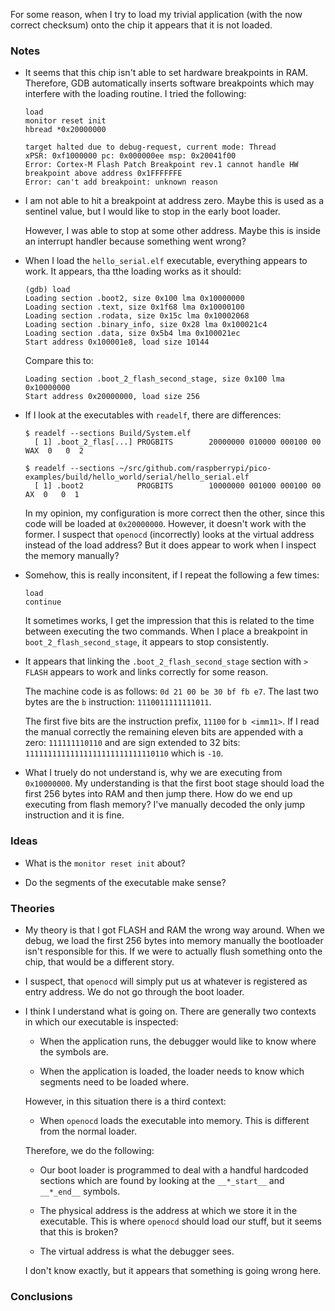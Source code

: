 For some reason, when I try to load my trivial application (with the now correct checksum)
onto the chip it appears that it is not loaded.

### Notes

-   It seems that this chip isn't able to set hardware breakpoints in RAM.
    Therefore, GDB automatically inserts software breakpoints which may interfere with the loading routine.
    I tried the following:

    ```none
    load
    monitor reset init
    hbread *0x20000000
    ```

    ```none
    target halted due to debug-request, current mode: Thread
    xPSR: 0xf1000000 pc: 0x000000ee msp: 0x20041f00
    Error: Cortex-M Flash Patch Breakpoint rev.1 cannot handle HW breakpoint above address 0x1FFFFFFE
    Error: can't add breakpoint: unknown reason
    ```

-   I am not able to hit a breakpoint at address zero.
    Maybe this is used as a sentinel value, but I would like to stop in the early boot loader.

    However, I was able to stop at some other address.
    Maybe this is inside an interrupt handler because something went wrong?

-   When I load the `hello_serial.elf` executable, everything appears to work.
    It appears, tha tthe loading works as it should:

    ```none
    (gdb) load
    Loading section .boot2, size 0x100 lma 0x10000000
    Loading section .text, size 0x1f68 lma 0x10000100
    Loading section .rodata, size 0x15c lma 0x10002068
    Loading section .binary_info, size 0x28 lma 0x100021c4
    Loading section .data, size 0x5b4 lma 0x100021ec
    Start address 0x100001e8, load size 10144
    ```

    Compare this to:
    ```none
    Loading section .boot_2_flash_second_stage, size 0x100 lma 0x10000000
    Start address 0x20000000, load size 256
    ```

-   If I look at the executables with `readelf`, there are differences:

    ```none
    $ readelf --sections Build/System.elf
      [ 1] .boot_2_flas[...] PROGBITS        20000000 010000 000100 00 WAX  0   0  2
    ```

    ```none
    $ readelf --sections ~/src/github.com/raspberrypi/pico-examples/build/hello_world/serial/hello_serial.elf
      [ 1] .boot2            PROGBITS        10000000 001000 000100 00  AX  0   0  1
    ```

    In my opinion, my configuration is more correct then the other, since this code will be loaded at `0x20000000`.
    However, it doesn't work with the former.
    I suspect that `openocd` (incorrectly) looks at the virtual address instead of the load address?
    But it does appear to work when I inspect the memory manually?

-   Somehow, this is really inconsitent, if I repeat the following a few times:

    ```none
    load
    continue
    ```

    It sometimes works, I get the impression that this is related to the time between executing the two commands.
    When I place a breakpoint in `boot_2_flash_second_stage`, it appears to stop consistently.

-   It appears that linking the `.boot_2_flash_second_stage` section with `> FLASH` appears to work and links correctly for some reason.

    The machine code is as follows: `0d 21 00 be 30 bf fb e7`.
    The last two bytes are the `b` instruction: `1110011111111011`.

    The first five bits are the instruction prefix, `11100` for `b <imm11>`.
    If I read the manual correctly the remaining eleven bits are appended with a zero: `111111110110` and are sign extended
    to 32 bits: `11111111111111111111111111110110` which is `-10`.

-   What I truely do not understand is, why we are executing from `0x10000000`.
    My understanding is that the first boot stage should load the first 256 bytes into RAM and then jump there.
    How do we end up executing from flash memory?
    I've manually decoded the only jump instruction and it is fine.

### Ideas

-   What is the `monitor reset init` about?

-   Do the segments of the executable make sense?

### Theories

-   My theory is that I got FLASH and RAM the wrong way around.
    When we debug, we load the first 256 bytes into memory manually the bootloader isn't responsible for this.
    If we were to actually flush something onto the chip, that would be a different story.

-   I suspect, that `openocd` will simply put us at whatever is registered as entry address.
    We do not go through the boot loader.

-   I think I understand what is going on.
    There are generally two contexts in which our executable is inspected:

    -   When the application runs, the debugger would like to know where the symbols are.

    -   When the application is loaded, the loader needs to know which segments need to be loaded where.

    However, in this situation there is a third context:

    -   When `openocd` loads the executable into memory.
        This is different from the normal loader.

    Therefore, we do the following:

    -   Our boot loader is programmed to deal with a handful hardcoded sections which are found by looking at the `__*_start__` and `__*_end__` symbols.

    -   The physical address is the address at which we store it in the executable.
        This is where `openocd` should load our stuff, but it seems that this is broken?

    -   The virtual address is what the debugger sees.

    I don't know exactly, but it appears that something is going wrong here.

### Conclusions

